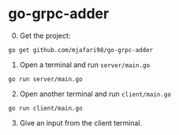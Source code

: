 # go-grpc-adder
0. Get the project:
```shell script
go get github.com/mjafari98/go-grpc-adder
```

1. Open a terminal and run `server/main.go` 
```shell script
go run server/main.go
```

2. Open another terminal and run `client/main.go`
```shell script
go run client/main.go
```

3. Give an input from the client terminal.